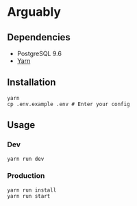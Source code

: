 # Arguably

## Dependencies
- PostgreSQL 9.6
- [Yarn](https://yarnpkg.com/en/)

## Installation
```commandline
yarn
cp .env.example .env # Enter your config
```

## Usage
### Dev
```commandline
yarn run dev
```
### Production
```commandline
yarn run install
yarn run start
```
